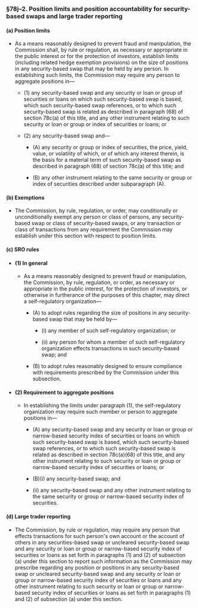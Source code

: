 ### §78j–2. Position limits and position accountability for security-based swaps and large trader reporting
#### (a) Position limits
* As a means reasonably designed to prevent fraud and manipulation, the Commission shall, by rule or regulation, as necessary or appropriate in the public interest or for the protection of investors, establish limits (including related hedge exemption provisions) on the size of positions in any security-based swap that may be held by any person. In establishing such limits, the Commission may require any person to aggregate positions in—

  * (1) any security-based swap and any security or loan or group of securities or loans on which such security-based swap is based, which such security-based swap references, or to which such security-based swap is related as described in paragraph (68) of section 78c(a) of this title, and any other instrument relating to such security or loan or group or index of securities or loans; or

  * (2) any security-based swap and—

    * (A) any security or group or index of securities, the price, yield, value, or volatility of which, or of which any interest therein, is the basis for a material term of such security-based swap as described in paragraph (68) of section 78c(a) of this title; and

    * (B) any other instrument relating to the same security or group or index of securities described under subparagraph (A).

#### (b) Exemptions
* The Commission, by rule, regulation, or order, may conditionally or unconditionally exempt any person or class of persons, any security-based swap or class of security-based swaps, or any transaction or class of transactions from any requirement the Commission may establish under this section with respect to position limits.

#### (c) SRO rules
* #### (1) In general
  * As a means reasonably designed to prevent fraud or manipulation, the Commission, by rule, regulation, or order, as necessary or appropriate in the public interest, for the protection of investors, or otherwise in furtherance of the purposes of this chapter, may direct a self-regulatory organization—

    * (A) to adopt rules regarding the size of positions in any security-based swap that may be held by—

      * (i) any member of such self-regulatory organization; or

      * (ii) any person for whom a member of such self-regulatory organization effects transactions in such security-based swap; and


    * (B) to adopt rules reasonably designed to ensure compliance with requirements prescribed by the Commission under this subsection.

* #### (2) Requirement to aggregate positions
  * In establishing the limits under paragraph (1), the self-regulatory organization may require such member or person to aggregate positions in—

    * (A) any security-based swap and any security or loan or group or narrow-based security index of securities or loans on which such security-based swap is based, which such security-based swap references, or to which such security-based swap is related as described in section 78c(a)(68) of this title, and any other instrument relating to such security or loan or group or narrow-based security index of securities or loans; or

    * (B)(i) any security-based swap; and

    * (ii) any security-based swap and any other instrument relating to the same security or group or narrow-based security index of securities.

#### (d) Large trader reporting
* The Commission, by rule or regulation, may require any person that effects transactions for such person's own account or the account of others in any securities-based swap or uncleared security-based swap and any security or loan or group or narrow-based security index of securities or loans as set forth in paragraphs (1) and (2) of subsection (a) under this section to report such information as the Commission may prescribe regarding any position or positions in any security-based swap or uncleared security-based swap and any security or loan or group or narrow-based security index of securities or loans and any other instrument relating to such security or loan or group or narrow-based security index of securities or loans as set forth in paragraphs (1) and (2) of subsection (a) under this section.